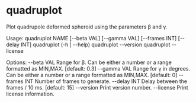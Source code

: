 # quadruplot

Plot quadrupole deformed spheroid using the parameters β and γ.

Usage:
    quadruplot NAME [--beta VAL] [--gamma VAL] [--frames INT] [--delay INT]
    quadruplot (-h | --help)
    quadruplot --version
    quadruplot --license

Options:
    --beta VAL      Range for β. Can be either a number or a range
                    formatted as MIN,MAX. [default: 0.3]
    --gamma VAL     Range for γ in degrees. Can be either a number or a
                    range formatted as MIN,MAX. [default: 0]
    --frames INT    Number of frames to generate.
    --delay INT     Delay between the frames / 10 ms. [default: 15]
    --version       Print version number.
    --license       Print license information.
